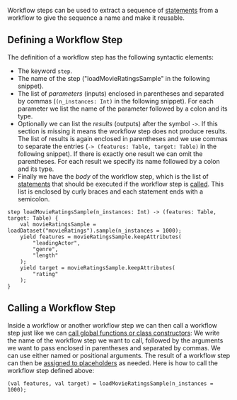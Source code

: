 Workflow steps can be used to extract a sequence of [statements](./Workflow-Language-Statements.md) from a workflow to give the sequence a name and make it reusable.

## Defining a Workflow Step

The definition of a workflow step has the following syntactic elements:
* The keyword `step`.
* The name of the step ("loadMovieRatingsSample" in the following snippet).
* The list of _parameters_ (inputs) enclosed in parentheses and separated by commas (`(n_instances: Int)` in the following snippet). For each parameter we list the name of the parameter followed by a colon and its type.
* Optionally we can list the _results_ (outputs) after the symbol `->`. If this section is missing it means the workflow step does not produce results. The list of results is again enclosed in parentheses and we use commas to separate the entries (`-> (features: Table, target: Table)` in the following snippet). If there is exactly one result we can omit the parentheses. For each result we specify its name followed by a colon and its type.
* Finally we have the _body_ of the workflow step, which is the list of [statements](./Workflow-Language-Statements.md) that should be executed if the workflow step is [called](#calling-a-workflow-step). This list is enclosed by curly braces and each statement ends with a semicolon.
 
```
step loadMovieRatingsSample(n_instances: Int) -> (features: Table, target: Table) {
    val movieRatingsSample = loadDataset("movieRatings").sample(n_instances = 1000);
    yield features = movieRatingsSample.keepAttributes(
        "leadingActor",
        "genre", 
        "length"
    );
    yield target = movieRatingsSample.keepAttributes(
        "rating"
    );
}
```

## Calling a Workflow Step

Inside a workflow or another workflow step we can then call a workflow step just like we can [call global functions or class constructors](./Workflow-Language-Expressions.md#calls): We write the name of the workflow step we want to call, followed by the arguments we want to pass enclosed in parentheses and separated by commas. We can use either named or positional arguments. The result of a workflow step can then be [assigned to placeholders](./Workflow-Language-Statements.md#assigning-placeholders) as needed. Here is how to call the workflow step defined above:

    (val features, val target) = loadMovieRatingsSample(n_instances = 1000);
